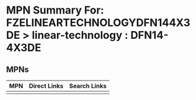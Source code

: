 



# MPN Summary For: FZELINEARTECHNOLOGYDFN144X3DE > linear-technology : DFN14-4X3DE

## MPNs
  

|MPN|Direct Links|Search Links|
| :--- | :--- | :--- |
||||
